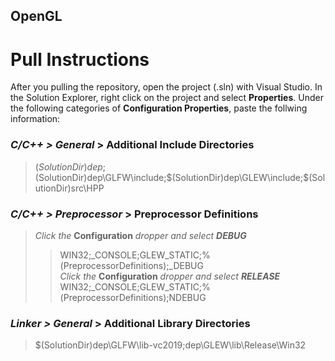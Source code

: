 ## OpenGL

# Pull Instructions
After you pulling the repository, open the project (.sln) with Visual Studio. In the Solution Explorer, right click on the project and select **Properties**. Under the following categories of **Configuration Properties**, paste the follwing information:

### *C/C++ > General* > **Additional Include Directories**
> $(SolutionDir)dep;$(SolutionDir)dep\GLFW\include;$(SolutionDir)dep\GLEW\include;$(SolutionDir)src\HPP

### *C/C++ > Preprocessor* > **Preprocessor Definitions**
> *Click the* **Configuration** *dropper and select **DEBUG***
>> WIN32;\_CONSOLE;GLEW\_STATIC;%(PreprocessorDefinitions);\_DEBUG <br>
> *Click the* **Configuration** *dropper and select **RELEASE***
>> WIN32;\_CONSOLE;GLEW\_STATIC;%(PreprocessorDefinitions);NDEBUG

### *Linker > General* > **Additional Library Directories**
> $(SolutionDir)dep\GLFW\lib-vc2019;dep\GLEW\lib\Release\Win32
